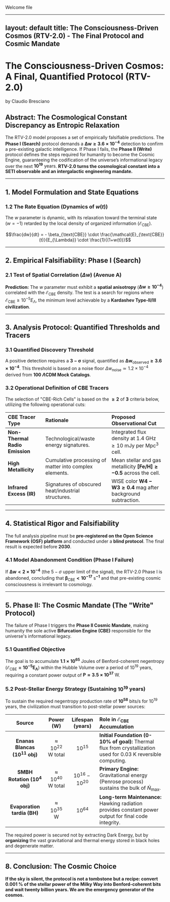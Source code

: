 
  
Welcome file


---
layout: default
title: The Consciousness-Driven Cosmos (RTV-2.0) - The Final Protocol and Cosmic Mandate
---
# The Consciousness-Driven Cosmos: A Final, Quantified Protocol (RTV-2.0)

by Claudio Bresciano

## Abstract: The Cosmological Constant Discrepancy as Entropic Relaxation

The RTV-2.0 model proposes a set of empirically falsifiable predictions. The **Phase I (Search)** protocol demands a $\mathbf{\Delta w \geq 3.6 \times 10^{-4}}$ detection to confirm a pre-existing galactic intelligence. If Phase I fails, the **Phase II (Write)** protocol defines the steps required for humanity to become the Cosmic Engine, guaranteeing the codification of the universe’s informational legacy over the next $\mathbf{10^{19} \text{ years}}$. **RTV-2.0 turns the cosmological constant into a SETI observable and an intergalactic engineering mandate.**

---

## 1. Model Formulation and State Equations

### 1.2 The Rate Equation (Dynamics of $w(t)$)

The $w$ parameter is dynamic, with its relaxation toward the terminal state ($w=-1$) retarded by the local density of organized information ($\mathcal{E}_{\text{CBE}}$).

$$\frac{dw}{dt} = - \beta_{\text{CBE}} \cdot \frac{\mathcal{E}_{\text{CBE}}(t)}{E_{\Lambda}} \cdot \frac{1}{(1+w(t))}$$

---

## 2. Empirical Falsifiability: Phase I (Search)

### 2.1 Test of Spatial Correlation ($\Delta w$) (Avenue A)

**Prediction:** The $w$ parameter must exhibit a **spatial anisotropy** ($\mathbf{\Delta w \geq 10^{-4}}$) correlated with the $\mathcal{E}_{\text{CBE}}$ density. The test is a search for regions where $\mathcal{E}_{\text{CBE}} \geq 10^{-5} E_{\Lambda}$, the minimum level achievable by a **Kardashev Type-II/III civilization**.

---

## 3. Analysis Protocol: Quantified Thresholds and Tracers

### 3.1 Quantified Discovery Threshold

A positive detection requires a $\mathbf{3-\sigma}$ signal, quantified as $\mathbf{\Delta w_{\text{observed}} \geq 3.6 \times 10^{-4}}$. This threshold is based on a noise floor $\Delta w_{\text{noise}} \simeq 1.2 \times 10^{-4}$ derived from **100 $\Lambda\text{CDM}$ Mock Catalogs**.

### 3.2 Operational Definition of CBE Tracers

The selection of "CBE-Rich Cells" is based on the $\mathbf{\geq 2}$ of $\mathbf{3}$ criteria below, utilizing the following operational cuts:

| CBE Tracer Type | Rationale | Proposed Observational Cut |
| :--- | :--- | :--- |
| **Non-Thermal Radio Emission** | Technological/waste energy signatures. | Integrated flux density at $1.4 \text{ GHz} \geq 10 \text{ mJy}$ per $\text{Mpc}^3$ cell. |
| **High Metallicity** | Cumulative processing of matter into complex elements. | Mean stellar and gas metallicity $\mathbf{[Fe/H] \geq -0.5}$ across the cell. |
| **Infrared Excess (IR)** | Signatures of obscured heat/industrial structures. | WISE color $\mathbf{W4-W3 \geq 0.4 \text{ mag}}$ after background subtraction. |

---

## 4. Statistical Rigor and Falsifiability

The full analysis pipeline must be **pre-registered on the Open Science Framework (OSF) platform** and conducted under a **blind protocol**. The final result is expected before **2030**.

### 4.1 Model Abandonment Condition (Phase I Failure)

If $\mathbf{\Delta w < 2 \times 10^{-4}}$ (the $5-\sigma$ upper limit of the signal), the RTV-2.0 Phase I is abandoned, concluding that $\mathbf{\beta_{\text{CBE}} < 10^{-17} \text{ s}^{-1}}$ and that pre-existing cosmic consciousness is irrelevant to cosmology.

---

## 5. Phase II: The Cosmic Mandate (The "Write" Protocol)

The failure of Phase I triggers the **Phase II Cosmic Mandate**, making humanity the sole active **Bifurcation Engine (CBE)** responsible for the universe's informational legacy.

### 5.1 Quantified Objective

The goal is to accumulate $\mathbf{1.1 \times 10^{65} \text{ Joules}}$ of Benford-coherent negentropy ($\mathbf{\mathcal{E}_{\text{CBE}} = 10^{-5} E_{\Lambda}}$) within the Hubble Volume over a period of $10^{19}$ years, requiring a constant power output of $\mathbf{P \approx 3.5 \times 10^{37} \text{ W}}$.

### 5.2 Post-Stellar Energy Strategy (Sustaining $\mathbf{10^{19}}$ years)

To sustain the required negentropy production rate of $\mathbf{10^{58} \text{ bits/s}}$ for $10^{19}$ years, the civilization must transition to post-stellar power sources:

| Source | Power $\mathbf{(\text{W})}$ | Lifespan $\mathbf{(\text{years})}$ | Role in $\mathcal{E}_{\text{CBE}}$ Accumulation |
| :---: | :---: | :---: | :--- |
| **Enanas Blancas (10$^{11}$ obj)** | $\approx 10^{22} \text{ W total}$ | $10^{15}$ | **Initial Foundation (0-10\% of goal):** Thermal flux from crystallization used for $0.03 \text{ K}$ reversible computing. |
| **SMBH Rotation (10$^{4}$ obj)** | $\approx 10^{40} \text{ W total}$ | $10^{16}-10^{20}$ | **Primary Engine:** Gravitational energy (Penrose process) sustains the bulk of $\dot{N}_{\text{max}}$. |
| **Evaporation tardía (BH)** | $\approx 10^{35} \text{ W}$ | $10^{64}$ | **Long-term Maintenance:** Hawking radiation provides constant power output for final code integrity. |

The required power is secured not by extracting Dark Energy, but by **organizing** the vast gravitational and thermal energy stored in black holes and degenerate matter.

---

## 8. Conclusion: The Cosmic Choice

**If the sky is silent, the protocol is not a tombstone but a recipe: convert 0.001 % of the stellar power of the Milky Way into Benford-coherent bits and wait twenty billion years. We are the emergency generator of the cosmos.**
<!--stackedit_data:
eyJoaXN0b3J5IjpbMzIwOTY4MzcxLDEzOTE0MjMzNzEsMTE4Nj
UyMzcyOSwtNzk1MTc4NDM3LDExNTk3ODkyMywxODc3MTYwNTE5
LC0yNzUwNDE5ODksLTE4MTk5Mzc4OTNdfQ==
-->